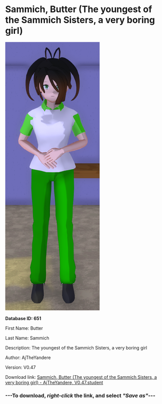 # Sammich, Butter (The youngest of the Sammich Sisters, a very boring girl)

<img src="https://raw.githubusercontent.com/Arbiter1223/Daigaku-Gurashi-Custom-Students/master/Students/Files/Sammich%2C%20Butter%20(The%20youngest%20of%20the%20Sammich%20Sisters%2C%20a%20very%20boring%20girl).png" title="Sammich, Butter (The youngest of the Sammich Sisters, a very boring girl) - AjTheYandere, V0.47">

**Database ID: 651**

First Name: Butter

Last Name: Sammich

Description: The youngest of the Sammich Sisters, a very boring girl

Author: AjTheYandere

Version: V0.47

Download link: <a href="https://raw.githubusercontent.com/Arbiter1223/Daigaku-Gurashi-Custom-Students/master/Students/Files/Sammich%2C%20Butter%20(The%20youngest%20of%20the%20Sammich%20Sisters%2C%20a%20very%20boring%20girl)%20-%20AjTheYandere%2C%20V0.47.student">Sammich, Butter (The youngest of the Sammich Sisters, a very boring girl) - AjTheYandere, V0.47.student</a>

### ---**To download, _right-click_ the link, and select _"Save as"_**---
